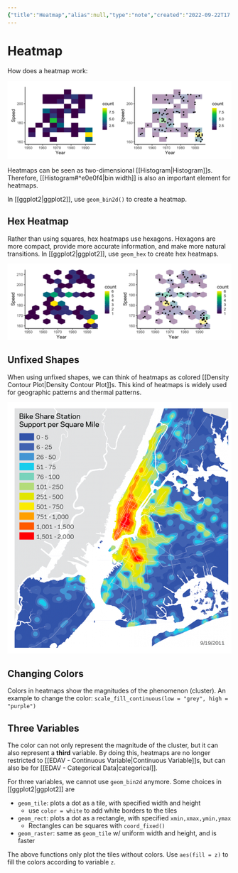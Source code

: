 ```yaml
---
{"title":"Heatmap","alias":null,"type":"note","created":"2022-09-22T17:06:10","modified":"2022-12-11T20:16:38","dg-publish":true,"sup":{},"state":"done","permalink":"/heatmap/","dgPassFrontmatter":true,"updated":"2022-12-11T20:16:38"}
---
```



# Heatmap

How does a heatmap work:

![Square heatmap of bin counts (binwidth = 5)](https://raw.githubusercontent.com/zcysxy/Figurebed/master/img/20220922170714.png)

Heatmaps can be seen as two-dimensional [[Histogram\|Histogram]]s. Therefore, [[Histogram#^e0e0f4\|bin width]] is also an important element for heatmaps.

In [[ggplot2\|ggplot2]], use `geom_bin2d()` to create a heatmap.

## Hex Heatmap

Rather than using squares, hex heatmaps use hexagons. Hexagons are more compact, provide more accurate information, and make more natural transitions. In [[ggplot2\|ggplot2]], use `geom_hex` to create hex heatmaps.

![](https://raw.githubusercontent.com/zcysxy/Figurebed/master/img/20221013000420.png)

## Unfixed Shapes

When using unfixed shapes, we can think of heatmaps as colored [[Density Contour Plot\|Density Contour Plot]]s. This kind of heatmaps is widely used for geographic patterns and thermal patterns.

![|500](https://raw.githubusercontent.com/zcysxy/Figurebed/master/img/20221013164229.png)

## Changing Colors

Colors in heatmaps show the magnitudes of the phenomenon (cluster). An example to change the color: `scale_fill_continuous(low = "grey", high = "purple")`

## Three Variables

The color can not only represent the magnitude of the cluster, but it can also represent a **third** variable. By doing this, heatmaps are no longer restricted to [[EDAV - Continuous Variable\|Continuous Variable]]s, but can also be for [[EDAV - Categorical Data\|categorical]].

For three variables, we cannot use `geom_bin2d` anymore. Some choices in [[ggplot2\|ggplot2]] are

- `geom_tile`: plots a dot as a tile, with specified width and height
    - use `color = white` to add white borders to the tiles
- `geom_rect`: plots a dot as a rectangle, with specified `xmin,xmax,ymin,ymax`
    - Rectangles can be squares with `coord_fixed()`
- `geom_raster`: same as `geom_tile` w/ uniform width and height, and is faster

The above functions only plot the tiles without colors. Use `aes(fill = z)` to fill the colors according to variable `z`.
  
